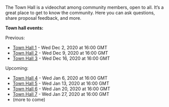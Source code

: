
The Town Hall is a videochat among community members, open to all. It’s a great place to get to know the community. Here you can ask questions, share proposal feedback, and more.

**Town hall events:**

Previous:
* [Town Hall 1](Town-Hall-1) - Wed Dec 2, 2020 at 16:00 GMT
* [Town Hall 2](Town-Hall-2) - Wed Dec 9, 2020 at 16:00 GMT
* [Town Hall 3](Town-Hall-3) - Wed Dec 16, 2020 at 16:00 GMT

Upcoming:

* [Town Hall 4](Town-Hall-4) - Wed Jan 6, 2020 at 16:00 GMT
* [Town Hall 5](Town-Hall-5) - Wed Jan 13, 2020 at 16:00 GMT
* [Town Hall 6](Town-Hall-6) - Wed Jan 20, 2020 at 16:00 GMT
* [Town Hall 7](Town-Hall-7) - Wed Jan 27, 2020 at 16:00 GMT
* (more to come)

###

###